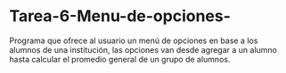 # Tarea-6-Menu-de-opciones-
Programa que ofrece al usuario un menú de opciones en base a los alumnos de una institución, las opciones van desde agregar a un alumno hasta calcular el promedio general de un grupo de alumnos. 
